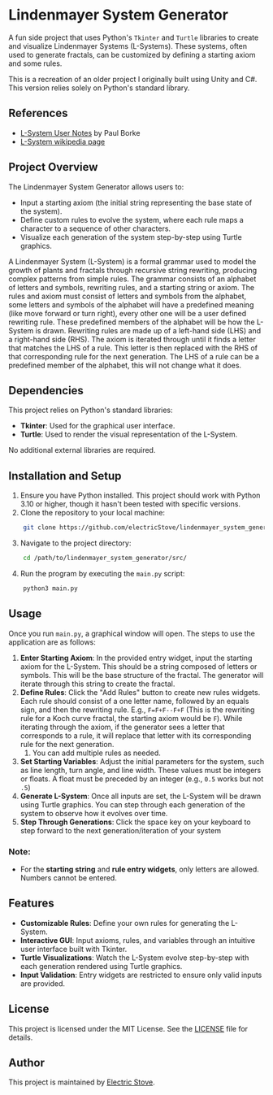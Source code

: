# Lindenmayer System Generator

A fun side project that uses Python's `Tkinter` and `Turtle` libraries to create and visualize Lindenmayer Systems (L-Systems). These systems, often used to generate fractals, can be customized by defining a starting axiom and some rules.

This is a recreation of an older project I originally built using Unity and C#. This version relies solely on Python's standard library.

## References
- [L-System User Notes](https://paulbourke.net/fractals/lsys/) by Paul Borke
- [L-System wikipedia page](https://en.wikipedia.org/wiki/L-system)

## Project Overview

The Lindenmayer System Generator allows users to:
- Input a starting axiom (the initial string representing the base state of the system).
- Define custom rules to evolve the system, where each rule maps a character to a sequence of other characters.
- Visualize each generation of the system step-by-step using Turtle graphics.

A Lindenmayer System (L-System) is a formal grammar used to model the growth of plants and fractals through recursive string rewriting, producing complex patterns from simple rules. The grammar consists of an alphabet of letters and symbols, rewriting rules, and a starting string or axiom. The rules and axiom must consist of letters and symbols from the alphabet, some letters and symbols of the alphabet will have a predefined meaning (like move forward or turn right), every other one will be a user defined rewriting rule. These predefined members of the alphabet will be how the L-System is drawn. Rewriting rules are made up of a left-hand side (LHS) and a right-hand side (RHS). The axiom is iterated through until it finds a letter that matches the LHS of a rule. This letter is then replaced with the RHS of that corresponding rule for the next generation. The LHS of a rule can be a predefined member of the alphabet, this will not change what it does.

## Dependencies

This project relies on Python's standard libraries:

- **Tkinter**: Used for the graphical user interface.
- **Turtle**: Used to render the visual representation of the L-System.

No additional external libraries are required.

## Installation and Setup

1. Ensure you have Python installed. This project should work with Python 3.10 or higher, though it hasn't been tested with specific versions.
2. Clone the repository to your local machine:
```bash
    git clone https://github.com/electricStove/lindenmayer_system_generator.git
```
3. Navigate to the project directory:
```bash
    cd /path/to/lindenmayer_system_generator/src/
```
4. Run the program by executing the `main.py` script:
```bash
    python3 main.py
```

## Usage

Once you run `main.py`, a graphical window will open. The steps to use the application are as follows:

1. **Enter Starting Axiom**: In the provided entry widget, input the starting axiom for the L-System. This should be a string composed of letters or symbols. This will be the base structure of the fractal. The generator will iterate through this string to create the fractal.
2. **Define Rules**: Click the "Add Rules" button to create new rules widgets. Each rule should consist of a one letter name, followed by an equals sign, and then the rewriting rule. E.g., `F=F+F--F+F` (This is the rewriting rule for a Koch curve fractal, the starting axiom would be `F`). While iterating through the axiom, if the generator sees a letter that corresponds to a rule, it will replace that letter with its corresponding rule for the next generation.
   1. You can add multiple rules as needed.
4. **Set Starting Variables**: Adjust the initial parameters for the system, such as line length, turn angle, and line width. These values must be integers or floats. A float must be preceded by an integer (e.g., `0.5` works but not `.5`)
5. **Generate L-System**: Once all inputs are set, the L-System will be drawn using Turtle graphics. You can step through each generation of the system to observe how it evolves over time.
6. **Step Through Generations**: Click the space key on your keyboard to step forward to the next generation/iteration of your system

### Note:
- For the **starting string** and **rule entry widgets**, only letters are allowed. Numbers cannot be entered.

## Features

- **Customizable Rules**: Define your own rules for generating the L-System.
- **Interactive GUI**: Input axioms, rules, and variables through an intuitive user interface built with Tkinter.
- **Turtle Visualizations**: Watch the L-System evolve step-by-step with each generation rendered using Turtle graphics.
- **Input Validation**: Entry widgets are restricted to ensure only valid inputs are provided.

## License

This project is licensed under the MIT License. See the [LICENSE](./LICENSE) file for details.

## Author

This project is maintained by [Electric Stove](https://github.com/electricStove).
